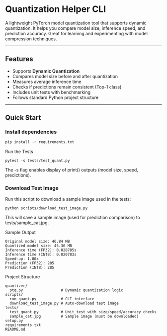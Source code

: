 # Quantization Helper CLI

A lightweight PyTorch model quantization tool that supports dynamic quantization. It helps you compare model size, inference speed, and prediction accuracy. Great for learning and experimenting with model compression techniques.

---

## Features

- Supports **Dynamic Quantization**
- Compares model size before and after quantization
- Measures average inference time
- Checks if predictions remain consistent (Top-1 class)
- Includes unit tests with benchmarking
- Follows standard Python project structure

---

## Quick Start

### Install dependencies

```bash
pip install -r requirements.txt
```

Run the Tests
```
pytest -s tests/test_quant.py
```
The -s flag enables display of print() outputs (model size, speed, predictions).

### Download Test Image
Run this script to download a sample image used in the tests:
```
python scripts/download_test_image.py
```
This will save a sample image (used for prediction comparison) to tests/sample_cat.jpg.

Sample Output
```
Original model size: 46.84 MB
Quantized model size: 45.30 MB
Inference time (FP32): 0.020785s
Inference time (INT8): 0.020783s
Speed-up: 1.00x
Prediction (FP32): 285
Prediction (INT8): 285
```

Project Structure
```
quantizer/
  ptq.py                 # Dynamic quantization logic
scripts/
  run_quant.py           # CLI interface
  download_test_image.py # Auto-download test image
tests/
  test_quant.py          # Unit test with size/speed/accuracy checks
  sample_cat.jpg         # Sample image (must be downloaded)
setup.py
requirements.txt
README.md
```
